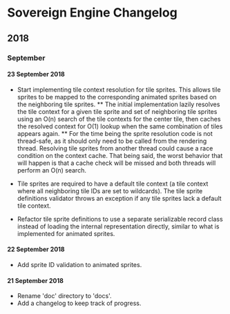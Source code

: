 # Sovereign Engine Changelog

## 2018

### September

#### 23 September 2018

* Start implementing tile context resolution for tile sprites. This allows
  tile sprites to be mapped to the corresponding animated sprites based on
  the neighboring tile sprites.
** The initial implementation lazily resolves the tile context for a given 
   tile sprite and set of neighboring tile sprites using an O(n) search of
   the tile contexts for the center tile, then caches the resolved context
   for O(1) lookup when the same combination of tiles appears again.
** For the time being the sprite resolution code is not thread-safe, as it
   should only need to be called from the rendering thread. Resolving tile
   sprites from another thread could cause a race condition on the context
   cache. That being said, the worst behavior that will happen is that a
   cache check will be missed and both threads will perform an O(n) search.

* Tile sprites are required to have a default tile context (a tile context
  where all neighboring tile IDs are set to wildcards). The tile sprite
  definitions validator throws an exception if any tile sprites lack a
  default tile context.

* Refactor tile sprite definitions to use a separate serializable record
  class instead of loading the internal representation directly, similar
  to what is implemented for animated sprites.

#### 22 September 2018

* Add sprite ID validation to animated sprites.

#### 21 September 2018

* Rename 'doc' directory to 'docs'.
* Add a changelog to keep track of progress.

